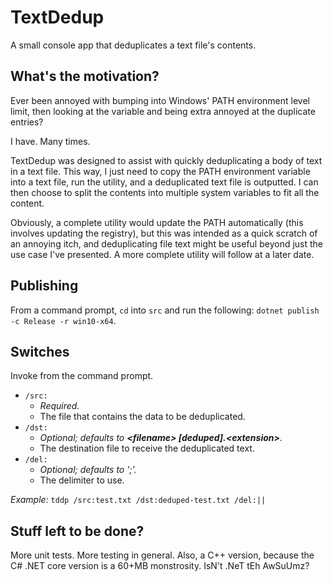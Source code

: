 # TextDedup
A small console app that deduplicates a text file's contents.

## What's the motivation?
Ever been annoyed with bumping into Windows' PATH environment level limit, then looking at the variable and being extra annoyed at the duplicate entries? 

I have. Many times. 

TextDedup was designed to assist with quickly deduplicating a body of text in a text file. This way, I just need to copy the PATH environment variable into a text file, run the utility, and a deduplicated text file is outputted. I can then choose to split the contents into multiple system variables to fit all the content.

Obviously, a complete utility would update the PATH automatically (this involves updating the registry), but this was intended as a quick scratch of an annoying itch, and deduplicating file text might be useful beyond just the use case I've presented. A more complete utility will follow at a later date.

## Publishing
From a command prompt, `cd` into `src` and run the following: `dotnet publish -c Release -r win10-x64`.

## Switches
Invoke from the command prompt.

* `/src:` 
    * _Required._ 
    * The file that contains the data to be deduplicated.
* `/dst:`
    * _Optional; defaults to_ _**\<filename\> [deduped].\<extension\>**._ 
	* The destination file to receive the deduplicated text.
* `/del:`
    * _Optional; defaults to ';'._ 
	* The delimiter to use.
    

_Example:_ `tddp /src:test.txt /dst:deduped-test.txt /del:||` 

## Stuff left to be done?
More unit tests. More testing in general. Also, a C++ version, because the C# .NET core version is a 60+MB monstrosity. IsN't .NeT tEh AwSuUmz?